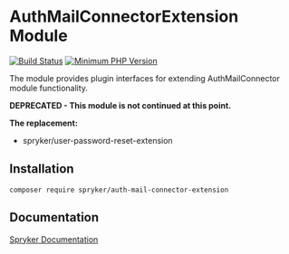 # AuthMailConnectorExtension Module
[![Build Status](https://travis-ci.org/spryker/auth-mail-connector-extension.svg)](https://travis-ci.org/spryker/auth-mail-connector-extension)
[![Minimum PHP Version](https://img.shields.io/badge/php-%3E%3D%207.3-8892BF.svg)](https://php.net/)

The module provides plugin interfaces for extending AuthMailConnector module functionality.

**DEPRECATED - This module is not continued at this point.**

**The replacement:**
- spryker/user-password-reset-extension

## Installation

```
composer require spryker/auth-mail-connector-extension
```

## Documentation

[Spryker Documentation](https://academy.spryker.com/developing_with_spryker/module_guide/modules.html)
